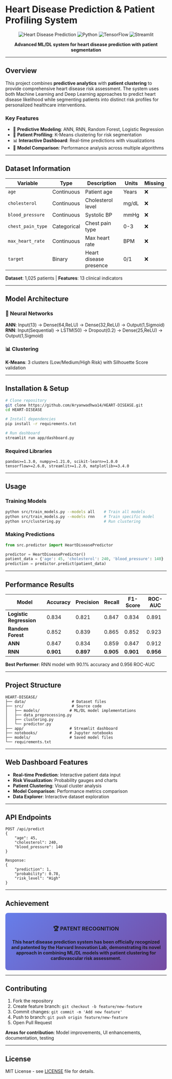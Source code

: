 # Heart Disease Prediction & Patient Profiling System

<div align="center">

![Heart Disease Prediction](https://img.shields.io/badge/ML-Heart%20Disease%20Prediction-red?style=for-the-badge)
![Python](https://img.shields.io/badge/Python-3.7+-blue?style=for-the-badge&logo=python)
![TensorFlow](https://img.shields.io/badge/TensorFlow-2.0+-orange?style=for-the-badge&logo=tensorflow)
![Streamlit](https://img.shields.io/badge/Streamlit-Dashboard-green?style=for-the-badge&logo=streamlit)

**Advanced ML/DL system for heart disease prediction with patient segmentation**

</div>

---

## Overview

This project combines **predictive analytics** with **patient clustering** to provide comprehensive heart disease risk assessment. The system uses both Machine Learning and Deep Learning approaches to predict heart disease likelihood while segmenting patients into distinct risk profiles for personalized healthcare interventions.

### Key Features
- 🔮 **Predictive Modeling**: ANN, RNN, Random Forest, Logistic Regression
- 👥 **Patient Profiling**: K-Means clustering for risk segmentation
- 📊 **Interactive Dashboard**: Real-time predictions with visualizations
- 🧠 **Model Comparison**: Performance analysis across multiple algorithms

---

## Dataset Information

| Variable | Type | Description | Units | Missing |
|----------|------|-------------|--------|---------|
| `age` | Continuous | Patient age | Years | ❌ |
| `cholesterol` | Continuous | Cholesterol level | mg/dL | ❌ |
| `blood_pressure` | Continuous | Systolic BP | mmHg | ❌ |
| `chest_pain_type` | Categorical | Chest pain type | 0-3 | ❌ |
| `max_heart_rate` | Continuous | Max heart rate | BPM | ❌ |
| `target` | Binary | Heart disease presence | 0/1 | ❌ |

**Dataset**: 1,025 patients | **Features**: 13 clinical indicators

---

## Model Architecture

### 🧠 Neural Networks
**ANN**: Input(13) → Dense(64,ReLU) → Dense(32,ReLU) → Output(1,Sigmoid)
**RNN**: Input(Sequential) → LSTM(50) → Dropout(0.2) → Dense(25,ReLU) → Output(1,Sigmoid)

### 📊 Clustering
**K-Means**: 3 clusters (Low/Medium/High Risk) with Silhouette Score validation

---

## Installation & Setup

```bash
# Clone repository
git clone https://github.com/Aryanwadhwa14/HEART-DISEASE.git
cd HEART-DISEASE

# Install dependencies
pip install -r requirements.txt

# Run dashboard
streamlit run app/dashboard.py
```

### Required Libraries
```
pandas>=1.3.0, numpy>=1.21.0, scikit-learn>=1.0.0
tensorflow>=2.6.0, streamlit>=1.2.0, matplotlib>=3.4.0
```

---

## Usage

### Training Models
```bash
python src/train_models.py --models all    # Train all models
python src/train_models.py --models rnn    # Train specific model
python src/clustering.py                   # Run clustering
```

### Making Predictions
```python
from src.predictor import HeartDiseasePredictor

predictor = HeartDiseasePredictor()
patient_data = {'age': 45, 'cholesterol': 240, 'blood_pressure': 140}
prediction = predictor.predict(patient_data)
```

---

## Performance Results

| Model | Accuracy | Precision | Recall | F1-Score | ROC-AUC |
|-------|----------|-----------|--------|----------|---------|
| **Logistic Regression** | 0.834 | 0.821 | 0.847 | 0.834 | 0.891 |
| **Random Forest** | 0.852 | 0.839 | 0.865 | 0.852 | 0.923 |
| **ANN** | 0.847 | 0.834 | 0.859 | 0.847 | 0.912 |
| **RNN** | **0.901** | **0.897** | **0.905** | **0.901** | **0.956** |

**Best Performer**: RNN model with 90.1% accuracy and 0.956 ROC-AUC

---

## Project Structure

```
HEART-DISEASE/
├── data/                    # Dataset files
├── src/                     # Source code
│   ├── models/             # ML/DL model implementations
│   ├── data_preprocessing.py
│   ├── clustering.py
│   └── predictor.py
├── app/                    # Streamlit dashboard
├── notebooks/              # Jupyter notebooks
├── models/                 # Saved model files
└── requirements.txt
```

---

## Web Dashboard Features

- **Real-time Prediction**: Interactive patient data input
- **Risk Visualization**: Probability gauges and charts
- **Patient Clustering**: Visual cluster analysis
- **Model Comparison**: Performance metrics comparison
- **Data Explorer**: Interactive dataset exploration

---

## API Endpoints

```http
POST /api/predict
{
    "age": 45,
    "cholesterol": 240,
    "blood_pressure": 140
}

Response:
{
    "prediction": 1,
    "probability": 0.78,
    "risk_level": "High"
}
```

---

## Achievement

<div align="center" style="background: linear-gradient(135deg, #667eea 0%, #764ba2 100%); padding: 15px; border-radius: 8px; margin: 15px 0;">

### 🏆 **PATENT RECOGNITION**

**This heart disease prediction system has been officially recognized and patented by the Harvard Innovation Lab, demonstrating its novel approach in combining ML/DL models with patient clustering for cardiovascular risk assessment.**

</div>

---

## Contributing

1. Fork the repository
2. Create feature branch: `git checkout -b feature/new-feature`
3. Commit changes: `git commit -m 'Add new feature'`
4. Push to branch: `git push origin feature/new-feature`
5. Open Pull Request

**Areas for contribution**: Model improvements, UI enhancements, documentation, testing

---

## License

MIT License - see [LICENSE](LICENSE) file for details.
